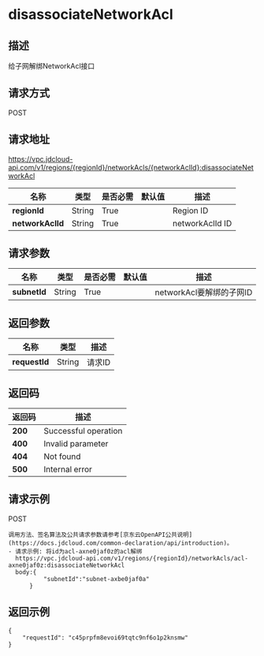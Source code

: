 # disassociateNetworkAcl


## 描述
给子网解绑NetworkAcl接口

## 请求方式
POST

## 请求地址
https://vpc.jdcloud-api.com/v1/regions/{regionId}/networkAcls/{networkAclId}:disassociateNetworkAcl

|名称|类型|是否必需|默认值|描述|
|---|---|---|---|---|
|**regionId**|String|True| |Region ID|
|**networkAclId**|String|True| |networkAclId ID|

## 请求参数
|名称|类型|是否必需|默认值|描述|
|---|---|---|---|---|
|**subnetId**|String|True| |networkAcl要解绑的子网ID|


## 返回参数
|名称|类型|描述|
|---|---|---|
|**requestId**|String|请求ID|


## 返回码
|返回码|描述|
|---|---|
|**200**|Successful operation|
|**400**|Invalid parameter|
|**404**|Not found|
|**500**|Internal error|

## 请求示例
POST
```
调用方法、签名算法及公共请求参数请参考[京东云OpenAPI公共说明](https://docs.jdcloud.com/common-declaration/api/introduction)。
- 请求示例: 将id为acl-axne0jaf0z的acl解绑
  https://vpc.jdcloud-api.com/v1/regions/{regionId}/networkAcls/acl-axne0jaf0z:disassociateNetworkAcl
  body:{
          "subnetId":"subnet-axbe0jaf0a"
      }

```

## 返回示例
```
{
    "requestId": "c45prpfm8evoi69tqtc9nf6o1p2knsmw"
}
```
